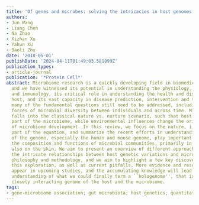 ```yaml
---
title: 'Of genes and microbes: solving the intricacies in host genomes'
authors:
- Jun Wang
- Liang Chen
- Na Zhao
- Xizhan Xu
- Yakun Xu
- Baoli Zhu
date: '2018-05-01'
publishDate: '2024-04-11T01:49:03.581899Z'
publication_types:
- article-journal
publication: '*Protein Cell*'
abstract: Microbiome research is a quickly developing field in biomedical research,
  and we have witnessed its potential in understanding the physiology, metabolism
  and immunology, its critical role in understanding the health and disease of the
  host, and its vast capacity in disease prediction, intervention and treatment. However,
  many of the fundamental questions still need to be addressed, including the shaping
  forces of microbial diversity between individuals and across time. Microbiome research
  falls into the classical nature vs. nurture scenario, such that host genetics shape
  part of the microbiome, while environmental influences change the original course
  of microbiome development. In this review, we focus on the nature, i.e., the genetic
  part of the equation, and summarize the recent efforts in understanding which parts
  of the genome, especially the human and mouse genome, play important roles in determining
  the composition and functions of microbial communities, primarily in the gut but
  also on the skin. We aim to present an overview of different approaches in studying
  the intricate relationships between host genetic variations and microbes, its underlying
  philosophy and methodology, and we aim to highlight a few key discoveries along
  this exploration, as well as current pitfalls. More evidence and results will surely
  appear in upcoming studies, and the accumulating knowledge will lead to a deeper
  understanding of what we could finally term a ``hologenome'', that is, the organized,
  closely interacting genome of the host and the microbiome.
tags:
- gene-microbiome association; gut microbiota; host genetics; quantitative genetics
---
```

